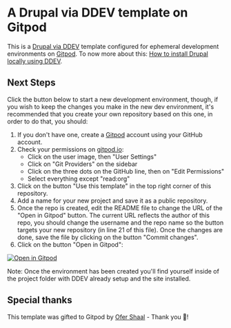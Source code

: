 # A Drupal via DDEV template on Gitpod

This is a [Drupal via DDEV](https://github.com/drud/ddev) template configured for ephemeral development environments on [Gitpod](https://www.gitpod.io/).
To now more about this: [How to install Drupal locally using DDEV](https://ddev.readthedocs.io/en/stable/users/quickstart/#drupal).

## Next Steps

Click the button below to start a new development environment, though, if you wish to keep the changes you make in the new dev environment, it's recommended that you create your own repository based on this one, in order to do that, you should:

1. If you don't have one, create a [Gitpod](https://gitpod.io/) account using your GitHub account.
2. Check your permissions on [gitpod.io](https://gitpod.io/workspaces):
    - Click on the user image, then "User Settings"
    - Click on "Git Providers" on the sidebar
    - Click on the three dots on the GitHub line, then on "Edit Permissions"
    - Select everything except "read:org"
4. Click on the button "Use this template" in the top right corner of this repository.
5. Add a name for your new project and save it as a public repository.
6. Once the repo is created, edit the README file to change the URL of the "Open in Gitpod" button. The current URL reflects the author of this repo, you should change the username and the repo name so the button targets your new repository (in line 21 of this file). Once the changes are done, save the file by clicking on the button "Commit changes".
7. Click on the button "Open in Gitpod":

[![Open in Gitpod](https://gitpod.io/button/open-in-gitpod.svg)](https://gitpod.io/#https://github.com/tgarlapati/evolve-drupal-module-development)

Note: Once the environment has been created you'll find yourself inside of the project folder with DDEV already setup and the site installed.

## Special thanks

This template was gifted to Gitpod by [Ofer Shaal](https://github.com/shaal) - Thank you 🙏!
